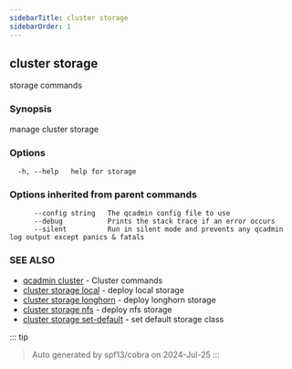 ```yaml
---
sidebarTitle: cluster storage
sidebarOrder: 1
---
```


## cluster storage

storage commands

### Synopsis

manage cluster storage

### Options

```
  -h, --help   help for storage
```

### Options inherited from parent commands

```
      --config string   The qcadmin config file to use
      --debug           Prints the stack trace if an error occurs
      --silent          Run in silent mode and prevents any qcadmin log output except panics & fatals
```

### SEE ALSO

* [qcadmin cluster](cluster.md)	 - Cluster commands
* [cluster storage local](cluster_storage_local.md)	 - deploy local storage
* [cluster storage longhorn](cluster_storage_longhorn.md)	 - deploy longhorn storage
* [cluster storage nfs](cluster_storage_nfs.md)	 - deploy nfs storage
* [cluster storage set-default](cluster_storage_set-default.md)	 - set default storage class

::: tip
>Auto generated by spf13/cobra on 2024-Jul-25
:::